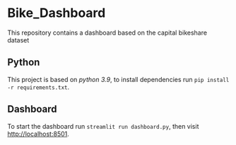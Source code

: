 # Bike_Dashboard

This repository contains a dashboard based on the capital bikeshare dataset

## Python

This project is based on _python 3.9_, to install dependencies run <code>pip install -r requirements.txt</code>.

## Dashboard

To start the dashboard run <code>streamlit run dashboard.py</code>, then visit <a href="http//localhost:8501">http://localhost:8501</a>.
